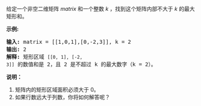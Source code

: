 <html>
 <body>
  <p>
   给定一个非空二维矩阵
   <em>
    matrix
   </em>
   和一个整数
   <em>
    k
   </em>
   ，找到这个矩阵内部不大于
   <em>
    k
   </em>
   的最大矩形和。
  </p>
  <p>
   <strong>
    示例:
   </strong>
  </p>
  <pre><strong>输入: </strong>matrix = [[1,0,1],[0,-2,3]], k = 2
<strong>输出: </strong>2 
<strong>解释:</strong> 矩形区域 <code>[[0, 1], [-2, 3]]</code> 的数值和是 2，且 2 是不超过 k 的最大数字（k = 2）。
</pre>
  <p>
   <strong>
    说明：
   </strong>
  </p>
  <ol>
   <li>
    矩阵内的矩形区域面积必须大于 0。
   </li>
   <li>
    如果行数远大于列数，你将如何解答呢？
   </li>
  </ol>
 </body>
</html>